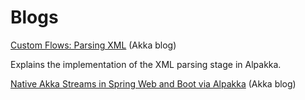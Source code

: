 # Blogs


[Custom Flows: Parsing XML](http://blog.akka.io/integrations/2016/09/16/custom-flows-parsing-xml-part-1) (Akka blog)

Explains the implementation of the XML parsing stage in Alpakka.


[Native Akka Streams in Spring Web and Boot via Alpakka](https://akka.io/blog/news/2017/10/23/native-akka-streams-in-spring-web-and-boot-via-alpakka) (Akka blog)

